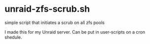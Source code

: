 # unraid-zfs-scrub.sh
simple script that initiates a scrub on all zfs pools

I made this for my Unraid server.  Can be put in user-scripts on a cron shedule.
